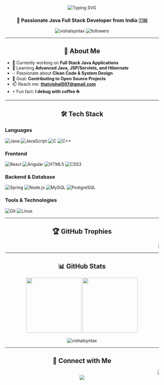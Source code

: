 <div align="center">
  <img src="https://readme-typing-svg.herokuapp.com?font=Fira+Code&size=30&duration=3000&pause=1000&color=0E75B6&center=true&vCenter=true&width=600&lines=Hi+there+%F0%9F%91%8B%2C+Vishal+here.;Java+Full+Stack+Developer;Problem+Solver+%26+Code+Enthusiast" alt="Typing SVG" />
</div>

<h3 align="center">🚀 Passionate Java Full Stack Developer from India 🇮🇳</h3>

<div align="center">
  <img src="https://komarev.com/ghpvc/?username=vishalsyntax&label=Profile%20views&color=0e75b6&style=for-the-badge" alt="vishalsyntax" />
  <img src="https://img.shields.io/github/followers/vishalsyntax?label=Followers&style=for-the-badge&color=0e75b6" alt="followers" />
</div>

---

<div align="center">

## 🎯 About Me

</div>

- 🔭 Currently working on **Full Stack Java Applications**
- 🌱 Learning **Advanced Java, JSP/Servlets, and Hibernate**
- 💡 Passionate about **Clean Code & System Design**
- 🎯 Goal: **Contributing to Open Source Projects**
- 📫 Reach me: **thatvishal007@gmail.com**
- ⚡ Fun fact: **I debug with coffee ☕**

---

<div align="center">

## 🛠️ Tech Stack

</div>

### Languages
<p align="left">
  <img src="https://img.shields.io/badge/Java-ED8B00?style=for-the-badge&logo=java&logoColor=white" alt="Java"/>
  <img src="https://img.shields.io/badge/JavaScript-F7DF1E?style=for-the-badge&logo=javascript&logoColor=black" alt="JavaScript"/>
  <img src="https://img.shields.io/badge/C-00599C?style=for-the-badge&logo=c&logoColor=white" alt="C"/>
  <img src="https://img.shields.io/badge/C++-00599C?style=for-the-badge&logo=cplusplus&logoColor=white" alt="C++"/>
</p>

### Frontend
<p align="left">
  <img src="https://img.shields.io/badge/React-20232A?style=for-the-badge&logo=react&logoColor=61DAFB" alt="React"/>
  <img src="https://img.shields.io/badge/Angular-DD0031?style=for-the-badge&logo=angular&logoColor=white" alt="Angular"/>
  <img src="https://img.shields.io/badge/HTML5-E34F26?style=for-the-badge&logo=html5&logoColor=white" alt="HTML5"/>
  <img src="https://img.shields.io/badge/CSS3-1572B6?style=for-the-badge&logo=css3&logoColor=white" alt="CSS3"/>
</p>

### Backend & Database
<p align="left">
  <img src="https://img.shields.io/badge/Spring-6DB33F?style=for-the-badge&logo=spring&logoColor=white" alt="Spring"/>
  <img src="https://img.shields.io/badge/Node.js-43853D?style=for-the-badge&logo=node.js&logoColor=white" alt="Node.js"/>
  <img src="https://img.shields.io/badge/MySQL-00000F?style=for-the-badge&logo=mysql&logoColor=white" alt="MySQL"/>
  <img src="https://img.shields.io/badge/PostgreSQL-316192?style=for-the-badge&logo=postgresql&logoColor=white" alt="PostgreSQL"/>
</p>

### Tools & Technologies
<p align="left">
  <img src="https://img.shields.io/badge/Git-F05032?style=for-the-badge&logo=git&logoColor=white" alt="Git"/>
  <img src="https://img.shields.io/badge/Linux-FCC624?style=for-the-badge&logo=linux&logoColor=black" alt="Linux"/>
</p>

---
<div align="center">

## 🏆 GitHub Trophies
  <marquee> <img src="https://github-profile-trophy.vercel.app/?username=vishalsyntax&theme=darkhub&no-frame=true&margin-w=15&margin-h=15&column=9" alt="vishalsyntax" /> </marquee>
</div>

---

<div align="center">

## 📊 GitHub Stats

</div>

<p align="center">
  <img height="180em" src="https://github-readme-stats.vercel.app/api?username=vishalsyntax&show_icons=true&theme=tokyonight&include_all_commits=true&count_private=true"/>
  <img height="180em" src="https://github-readme-stats.vercel.app/api/top-langs/?username=vishalsyntax&layout=compact&langs_count=8&theme=tokyonight"/>
</p>

<div align="center">
  <img src="https://github-readme-streak-stats.herokuapp.com/?user=vishalsyntax&theme=tokyonight" alt="vishalsyntax" />
</div>

---

<div align="center">

## 🤝 Connect with Me

</div>

<div align="center">
  <marquee>
  <a href="https://www.linkedin.com/in/vishal0x/" target="_blank">
    <img src="https://img.shields.io/badge/LinkedIn-0077B5?style=for-the-badge&logo=linkedin&logoColor=white" alt="LinkedIn"/>
  </a>
  <a href="https://instagram.com/thatvishal007" target="_blank">
    <img src="https://img.shields.io/badge/Instagram-E4405F?style=for-the-badge&logo=instagram&logoColor=white" alt="Instagram"/>
  </a>
  <a href="https://leetcode.com/u/thatvishal007" target="_blank">
    <img src="https://img.shields.io/badge/LeetCode-FFA116?style=for-the-badge&logo=leetcode&logoColor=black" alt="LeetCode"/>
  </a>
  <a href="https://www.codechef.com/users/vishal0x" target="_blank">
    <img src="https://img.shields.io/badge/CodeChef-5B4638?style=for-the-badge&logo=codechef&logoColor=white" alt="CodeChef"/>
  </a>
  </marquee>
</div>
<div align="center">
  <img src="https://capsule-render.vercel.app/api?type=waving&color=0e75b6&height=100&section=footer"/>
</div>
